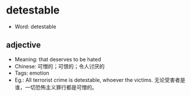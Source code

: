 # detestable

- Word: detestable

## adjective

- Meaning: that deserves to be hated
- Chinese: 可憎的；可恨的；令人讨厌的
- Tags: emotion
- Eg.: All terrorist crime is detestable, whoever the victims. 无论受害者是谁，一切恐怖主义罪行都是可憎的。

